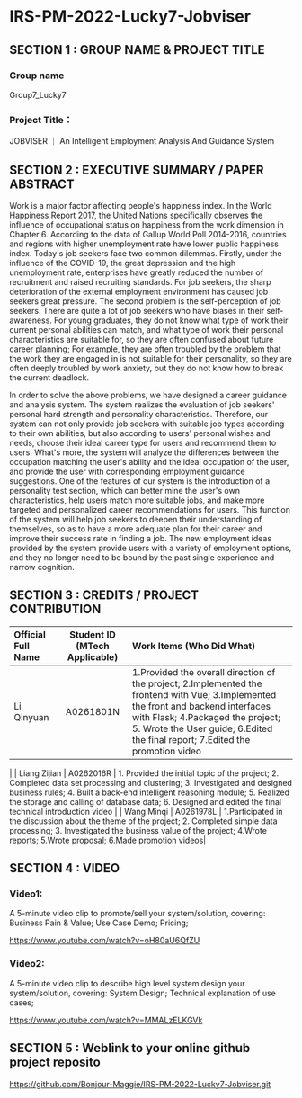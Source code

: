 # IRS-PM-2022-Lucky7-Jobviser

## SECTION 1 : GROUP NAME & PROJECT TITLE

### Group name

Group7_Lucky7

### Project Title：

JOBVISER ｜ An Intelligent Employment Analysis And Guidance System

## SECTION 2 : EXECUTIVE SUMMARY / PAPER ABSTRACT

Work is a major factor affecting people's happiness index. In the World Happiness Report 2017, the United Nations specifically observes the influence of occupational status on happiness from the work dimension in Chapter 6. According to the data of Gallup World Poll 2014-2016, countries and regions with higher unemployment rate have lower public happiness index. Today's job seekers face two common dilemmas. Firstly, under the influence of the COVID-19, the great depression and the high unemployment rate, enterprises have greatly reduced the number of recruitment and raised recruiting standards. For job seekers, the sharp deterioration of the external employment environment has caused job seekers great pressure. The second problem is the self-perception of job seekers. There are quite a lot of job seekers who have biases in their self-awareness. For young graduates, they do not know what type of work their current personal abilities can match, and what type of work their personal characteristics are suitable for, so they are often confused about future career planning; For example, they are often troubled by the problem that the work they are engaged in is not suitable for their personality, so they are often deeply troubled by work anxiety, but they do not know how to break the current deadlock.

In order to solve the above problems, we have designed a career guidance and analysis system. The system realizes the evaluation of job seekers' personal hard strength and personality characteristics. Therefore, our system can not only provide job seekers with suitable job types according to their own abilities, but also according to users' personal wishes and needs, choose their ideal career type for users and recommend them to users. What's more, the system will analyze the differences between the occupation matching the user's ability and the ideal occupation of the user, and provide the user with corresponding employment guidance suggestions. One of the features of our system is the introduction of a personality test section, which can better mine the user's own characteristics, help users match more suitable jobs, and make more targeted and personalized career recommendations for users. This function of the system will help job seekers to deepen their understanding of themselves, so as to have a more adequate plan for their career and improve their success rate in finding a job. The new employment ideas provided by the system provide users with a variety of employment options, and they no longer need to be bound by the past single experience and narrow cognition.

## SECTION 3 : CREDITS / PROJECT CONTRIBUTION

| Official Full Name | Student ID (MTech Applicable) | Work Items (Who Did What)                                                                                                                                                                                                                                 |
| :----------------- | :---------------------------: | :-------------------------------------------------------------------------------------------------------------------------------------------------------------------------------------------------------------------------------------------------------- |
| Li Qinyuan         |           A0261801N           | 1.Provided the overall direction of the project; 2.Implemented the frontend with Vue; 3.Implemented the front and backend interfaces with Flask; 4.Packaged the project; 5. Wrote the User guide; 6.Edited the final report; 7.Edited the promotion video |

|
| Liang Zijian | A0262016R | 1. Provided the initial topic of the project; 2. Completed data set processing and clustering; 3. Investigated and designed business rules; 4. Built a back-end intelligent reasoning module; 5. Realized the storage and calling of database data; 6. Designed and edited the final technical introduction video |
| Wang Minqi | A0261978L | 1.Participated in the discussion about the theme of the project; 2. Completed simple data processing; 3. Investigated the business value of the project; 4.Wrote reports; 5.Wrote proposal; 6.Made promotion videos|

## SECTION 4 : VIDEO

### Video1:

A 5-minute video clip to promote/sell your system/solution, covering: Business Pain & Value; Use Case Demo; Pricing;

https://www.youtube.com/watch?v=oH80aU6QfZU

### Video2:

A 5-minute video clip to describe high level system design your system/solution, covering: System Design; Technical explanation of use cases;

https://www.youtube.com/watch?v=MMALzELKGVk

## SECTION 5 : Weblink to your online github project reposito

https://github.com/Bonjour-Maggie/IRS-PM-2022-Lucky7-Jobviser.git
